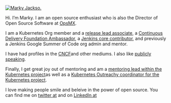 [![Marky Jackso.](https://www.linkpicture.com/q/IMG_0669.jpg)](https://www.linkedin.com/in/marky-jackson/)

Hi. I’m Marky. I am an open source enthusiast who is also the Director of Open Source Software at [OpsMX](https://www.opsmx.com/company.html#team).

I am a Kubernetes Org member and a [release lead associate](https://github.com/kubernetes/sig-release/blob/94ec1070153406bdd97c9423efaca377af35a0bd/release-managers.md#L60), a [Continuous Delivery Foundation Ambassador](https://cd.foundation/ambassador-program-overview-application/community-ambassador-cohort20/), a [Jenkins core contributor](https://www.jenkins.io/blog/authors/markyjackson-taulia/), and previously a Jenkins Google Summer of Code org admin and mentor.

I have had profiles in the [CNCF](https://www.cncf.io/blog/2020/02/18/why-i-contribute-to-the-open-source-community-and-you-should-too/)and other mediums. I also like [publicly speaking](https://www.youtube.com/watch?v=h4hKSXjCqyI).

Finally, I get great joy out of mentoring and am a [mentoring lead within the Kubernetes project](https://github.com/kubernetes/community/blob/master/mentoring/OWNERS#L6)as well as a [Kubernetes Outreachy coordinator for the Kubernetes project](https://www.outreachy.org/communities/cfp/kubernetes/).

I love making people smile and beleive in the power of open source. You can find me on [twitter at](https://twitter.com/markyjackson5) and on [LinkedIn at](https://www.linkedin.com/in/marky-jackson/)
